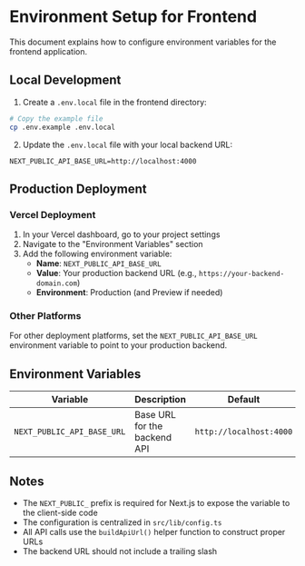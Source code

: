# Environment Setup for Frontend

This document explains how to configure environment variables for the frontend application.

## Local Development

1. Create a `.env.local` file in the frontend directory:
```bash
# Copy the example file
cp .env.example .env.local
```

2. Update the `.env.local` file with your local backend URL:
```env
NEXT_PUBLIC_API_BASE_URL=http://localhost:4000
```

## Production Deployment

### Vercel Deployment

1. In your Vercel dashboard, go to your project settings
2. Navigate to the "Environment Variables" section
3. Add the following environment variable:
   - **Name**: `NEXT_PUBLIC_API_BASE_URL`
   - **Value**: Your production backend URL (e.g., `https://your-backend-domain.com`)
   - **Environment**: Production (and Preview if needed)

### Other Platforms

For other deployment platforms, set the `NEXT_PUBLIC_API_BASE_URL` environment variable to point to your production backend.

## Environment Variables

| Variable | Description | Default | Required |
|----------|-------------|---------|----------|
| `NEXT_PUBLIC_API_BASE_URL` | Base URL for the backend API | `http://localhost:4000` | Yes |

## Notes

- The `NEXT_PUBLIC_` prefix is required for Next.js to expose the variable to the client-side code
- The configuration is centralized in `src/lib/config.ts`
- All API calls use the `buildApiUrl()` helper function to construct proper URLs
- The backend URL should not include a trailing slash 